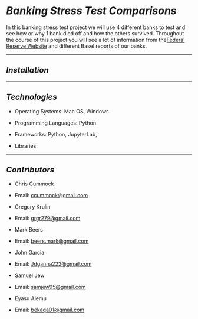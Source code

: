 # *Banking Stress Test Comparisons*
In this banking stress test project we will use 4 different banks to test and see how or why 1 bank died off and how the others survived. Throughout the course of this project you will see a lot of information from the[Federal Reserve Website](https://www.federalreserve.gov/supervisionreg/dfa-stress-tests-2023.htm) and different Basel reports of our banks.

-----------------------
## *Installation*


-----------------------

## *Technologies*

- Operating Systems: Mac OS, Windows

- Programming Languages: Python

- Frameworks: Python, JupyterLab, 

- Libraries: 

-----------------------

## *Contributors*

- Chris Cummock
- Email: ccummock@gmail.com

- Gregory Krulin
- Email: grgr279@gmail.com

- Mark Beers
- Email: beers.mark@gmail.com

- John Garcia
- Email: Jdganna222@gmail.com

- Samuel Jew
- Email: samjew95@gmail.com

- Eyasu Alemu
- Email: bekaqa01@gmail.com
